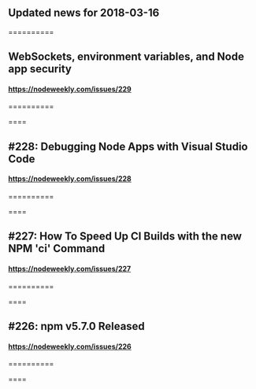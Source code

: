 ## Updated news for 2018-03-16 

==========
## WebSockets, environment variables, and Node app security
#### https://nodeweekly.com/issues/229

==========

====
## #228: Debugging Node Apps with Visual Studio Code
#### https://nodeweekly.com/issues/228

==========

====
## #227: How To Speed Up CI Builds with the new NPM 'ci' Command
#### https://nodeweekly.com/issues/227

==========

====
## #226: npm v5.7.0 Released
#### https://nodeweekly.com/issues/226

==========

====
